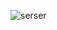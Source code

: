 ![serser](https://user-images.githubusercontent.com/66404645/224312796-b45e3398-d822-44a1-b1bd-ce3947dc7029.PNG)
